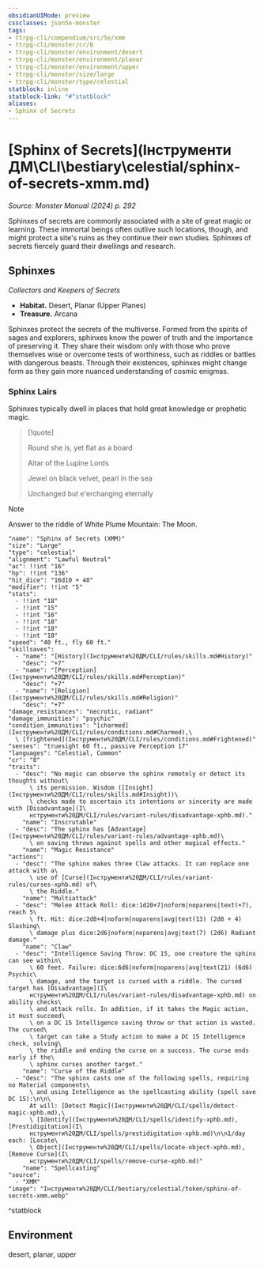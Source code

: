 ```yaml
---
obsidianUIMode: preview
cssclasses: json5e-monster
tags:
- ttrpg-cli/compendium/src/5e/xmm
- ttrpg-cli/monster/cr/8
- ttrpg-cli/monster/environment/desert
- ttrpg-cli/monster/environment/planar
- ttrpg-cli/monster/environment/upper
- ttrpg-cli/monster/size/large
- ttrpg-cli/monster/type/celestial
statblock: inline
statblock-link: "#^statblock"
aliases:
- Sphinx of Secrets
---
```

# [Sphinx of Secrets](Інструменти ДМ\CLI\bestiary\celestial/sphinx-of-secrets-xmm.md)
*Source: Monster Manual (2024) p. 292*  

Sphinxes of secrets are commonly associated with a site of great magic or learning. These immortal beings often outlive such locations, though, and might protect a site's ruins as they continue their own studies. Sphinxes of secrets fiercely guard their dwellings and research.

## Sphinxes

*Collectors and Keepers of Secrets*

- **Habitat.** Desert, Planar (Upper Planes)  
- **Treasure.** Arcana  

Sphinxes protect the secrets of the multiverse. Formed from the spirits of sages and explorers, sphinxes know the power of truth and the importance of preserving it. They share their wisdom only with those who prove themselves wise or overcome tests of worthiness, such as riddles or battles with dangerous beasts. Through their existences, sphinxes might change form as they gain more nuanced understanding of cosmic enigmas.

### Sphinx Lairs

Sphinxes typically dwell in places that hold great knowledge or prophetic magic.

> [!quote]  
> 
> Round she is, yet flat as a board
> 
> Altar of the Lupine Lords
> 
> Jewel on black velvet, pearl in the sea
> 
> Unchanged but e'erchanging eternally

> [!note]
> Answer to the riddle of White Plume Mountain: The Moon.

```statblock
"name": "Sphinx of Secrets (XMM)"
"size": "Large"
"type": "celestial"
"alignment": "Lawful Neutral"
"ac": !!int "16"
"hp": !!int "136"
"hit_dice": "16d10 + 48"
"modifier": !!int "5"
"stats":
  - !!int "18"
  - !!int "15"
  - !!int "16"
  - !!int "18"
  - !!int "18"
  - !!int "18"
"speed": "40 ft., fly 60 ft."
"skillsaves":
  - "name": "[History](Інструменти%20ДМ/CLI/rules/skills.md#History)"
    "desc": "+7"
  - "name": "[Perception](Інструменти%20ДМ/CLI/rules/skills.md#Perception)"
    "desc": "+7"
  - "name": "[Religion](Інструменти%20ДМ/CLI/rules/skills.md#Religion)"
    "desc": "+7"
"damage_resistances": "necrotic, radiant"
"damage_immunities": "psychic"
"condition_immunities": "[charmed](Інструменти%20ДМ/CLI/rules/conditions.md#Charmed),\
  \ [frightened](Інструменти%20ДМ/CLI/rules/conditions.md#Frightened)"
"senses": "truesight 60 ft., passive Perception 17"
"languages": "Celestial, Common"
"cr": "8"
"traits":
  - "desc": "No magic can observe the sphinx remotely or detect its thoughts without\
      \ its permission. Wisdom ([Insight](Інструменти%20ДМ/CLI/rules/skills.md#Insight))\
      \ checks made to ascertain its intentions or sincerity are made with [Disadvantage](І\
      нструменти%20ДМ/CLI/rules/variant-rules/disadvantage-xphb.md)."
    "name": "Inscrutable"
  - "desc": "The sphinx has [Advantage](Інструменти%20ДМ/CLI/rules/variant-rules/advantage-xphb.md)\
      \ on saving throws against spells and other magical effects."
    "name": "Magic Resistance"
"actions":
  - "desc": "The sphinx makes three Claw attacks. It can replace one attack with a\
      \ use of [Curse](Інструменти%20ДМ/CLI/rules/variant-rules/curses-xphb.md) of\
      \ the Riddle."
    "name": "Multiattack"
  - "desc": "Melee Attack Roll: dice:1d20+7|noform|noparens|text(+7), reach 5\
      \ ft. Hit: dice:2d8+4|noform|noparens|avg|text(13) (2d8 + 4) Slashing\
      \ damage plus dice:2d6|noform|noparens|avg|text(7) (2d6) Radiant damage."
    "name": "Claw"
  - "desc": "Intelligence Saving Throw: DC 15, one creature the sphinx can see within\
      \ 60 feet. Failure: dice:6d6|noform|noparens|avg|text(21) (6d6) Psychic\
      \ damage, and the target is cursed with a riddle. The cursed target has [Disadvantage](І\
      нструменти%20ДМ/CLI/rules/variant-rules/disadvantage-xphb.md) on ability checks\
      \ and attack rolls. In addition, if it takes the Magic action, it must succeed\
      \ on a DC 15 Intelligence saving throw or that action is wasted. The cursed\
      \ target can take a Study action to make a DC 15 Intelligence check, solving\
      \ the riddle and ending the curse on a success. The curse ends early if the\
      \ sphinx curses another target."
    "name": "Curse of the Riddle"
  - "desc": "The sphinx casts one of the following spells, requiring no Material components\
      \ and using Intelligence as the spellcasting ability (spell save DC 15):\n\n\
      At will: [Detect Magic](Інструменти%20ДМ/CLI/spells/detect-magic-xphb.md),\
      \ [Identify](Інструменти%20ДМ/CLI/spells/identify-xphb.md), [Prestidigitation](І\
      нструменти%20ДМ/CLI/spells/prestidigitation-xphb.md)\n\n1/day each: [Locate\
      \ Object](Інструменти%20ДМ/CLI/spells/locate-object-xphb.md), [Remove Curse](І\
      нструменти%20ДМ/CLI/spells/remove-curse-xphb.md)"
    "name": "Spellcasting"
"source":
  - "XMM"
"image": "Інструменти%20ДМ/CLI/bestiary/celestial/token/sphinx-of-secrets-xmm.webp"
```
^statblock

## Environment

desert, planar, upper